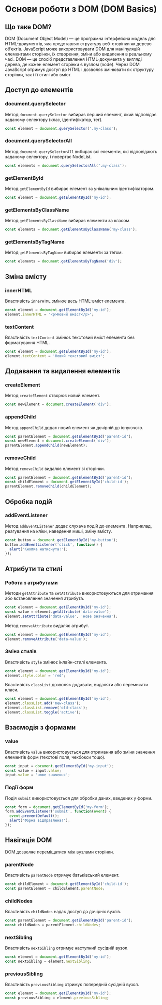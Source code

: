 # Основи роботи з DOM (DOM Basics)

## Що таке DOM?

DOM (Document Object Model) — це програмна інтерфейсна модель для HTML-документів, яка представляє структуру веб-сторінки як дерево об’єктів. JavaScript може використовувати DOM для маніпуляцій елементами сторінки, їх створення, зміни або видалення в реальному часі. DOM — це спосіб представлення HTML-документа у вигляді дерева, де кожен елемент сторінки є вузлом (node). Через DOM JavaScript отримує доступ до HTML і дозволяє змінювати як структуру сторінки, так і її стилі або вміст.

## Доступ до елементів

### document.querySelector

Метод `document.querySelector` вибирає перший елемент, який відповідає заданому селектору (клас, ідентифікатор, тег).

```javascript
const element = document.querySelector('.my-class');
```

### document.querySelectorAll

Метод `document.querySelectorAll` вибирає всі елементи, які відповідають заданому селектору, і повертає NodeList.

```javascript
const elements = document.querySelectorAll('.my-class');
```

### getElementById

Метод `getElementById` вибирає елемент за унікальним ідентифікатором.

```javascript
const element = document.getElementById('my-id');
```

### getElementsByClassName

Метод `getElementsByClassName` вибирає елементи за класом.

```javascript
const elements = document.getElementsByClassName('my-class');
```

### getElementsByTagName

Метод `getElementsByTagName` вибирає елементи за тегом.

```javascript
const elements = document.getElementsByTagName('div');
```

## Зміна вмісту

### innerHTML

Властивість `innerHTML` змінює весь HTML-вміст елемента.

```javascript
const element = document.getElementById('my-id');
element.innerHTML = '<p>Новий вміст</p>';
```

### textContent

Властивість `textContent` змінює текстовий вміст елемента без форматування HTML.

```javascript
const element = document.getElementById('my-id');
element.textContent = 'Новий текстовий вміст';
```

## Додавання та видалення елементів

### createElement

Метод `createElement` створює новий елемент.

```javascript
const newElement = document.createElement('div');
```

### appendChild

Метод `appendChild` додає новий елемент як дочірній до існуючого.

```javascript
const parentElement = document.getElementById('parent-id');
const newElement = document.createElement('div');
parentElement.appendChild(newElement);
```

### removeChild

Метод `removeChild` видаляє елемент зі сторінки.

```javascript
const parentElement = document.getElementById('parent-id');
const childElement = document.getElementById('child-id');
parentElement.removeChild(childElement);
```

## Обробка подій

### addEventListener

Метод `addEventListener` додає слухача подій до елемента. Наприклад, реагування на кліки, наведення миші, зміну вмісту.

```javascript
const button = document.getElementById('my-button');
button.addEventListener('click', function() {
  alert('Кнопка натиснута!');
});
```

## Атрибути та стилі

### Робота з атрибутами

Методи `getAttribute` та `setAttribute` використовуються для отримання або встановлення значення атрибута.

```javascript
const element = document.getElementById('my-id');
const value = element.getAttribute('data-value');
element.setAttribute('data-value', 'нове значення');
```

Метод `removeAttribute` видаляє атрибут.

```javascript
const element = document.getElementById('my-id');
element.removeAttribute('data-value');
```

### Зміна стилів

Властивість `style` змінює інлайн-стилі елемента.

```javascript
const element = document.getElementById('my-id');
element.style.color = 'red';
```

Властивість `classList` дозволяє додавати, видаляти або перемикати класи.

```javascript
const element = document.getElementById('my-id');
element.classList.add('new-class');
element.classList.remove('old-class');
element.classList.toggle('active');
```

## Взаємодія з формами

### value

Властивість `value` використовується для отримання або зміни значення елементів форм (текстові поля, чекбокси тощо).

```javascript
const input = document.getElementById('my-input');
const value = input.value;
input.value = 'нове значення';
```

### Події форм

Подія `submit` використовується для обробки даних, введених у форми.

```javascript
const form = document.getElementById('my-form');
form.addEventListener('submit', function(event) {
  event.preventDefault();
  alert('Форма відправлена!');
});
```

## Навігація DOM

DOM дозволяє переміщатися між вузлами сторінки.

### parentNode

Властивість `parentNode` отримує батьківський елемент.

```javascript
const childElement = document.getElementById('child-id');
const parentElement = childElement.parentNode;
```

### childNodes

Властивість `childNodes` надає доступ до дочірніх вузлів.

```javascript
const parentElement = document.getElementById('parent-id');
const childNodes = parentElement.childNodes;
```

### nextSibling

Властивість `nextSibling` отримує наступний сусідній вузол.

```javascript
const element = document.getElementById('my-id');
const nextSibling = element.nextSibling;
```

### previousSibling

Властивість `previousSibling` отримує попередній сусідній вузол.

```javascript
const element = document.getElementById('my-id');
const previousSibling = element.previousSibling;
```
